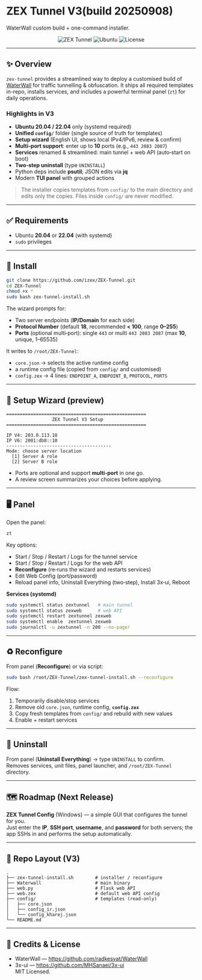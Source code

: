 # ZEX Tunnel V3(build 20250908)
WaterWall custom build + one-command installer.

<p align="center">
  <img alt="ZEX Tunnel" src="https://img.shields.io/badge/ZEX-Tunnel%20V3-blue?style=for-the-badge">
  <img alt="Ubuntu" src="https://img.shields.io/badge/Ubuntu-20.04%2F22.04-orange?style=for-the-badge">
  <img alt="License" src="https://img.shields.io/badge/License-MIT-green?style=for-the-badge">
</p>

---

## ✨ Overview
`zex-tunnel` provides a streamlined way to deploy a customised build of [WaterWall](https://github.com/radkesvat/WaterWall) for traffic tunnelling & obfuscation. It ships all required templates in-repo, installs services, and includes a powerful terminal panel (`zt`) for daily operations.

### Highlights in V3
- **Ubuntu 20.04 / 22.04** only (systemd required)
- **Unified `config/`** folder (single source of truth for templates)
- **Setup wizard** (English UI, shows local IPv4/IPv6, review & confirm)
- **Multi‑port support**: enter up to **10** ports (e.g., `443 2083 2087`)
- **Services** renamed & streamlined: main tunnel + web API (auto‑start on boot)
- **Two‑step uninstall** (type `UNINSTALL`)
- Python deps include **psutil**; JSON edits via **jq**
- Modern **TUI panel** with grouped actions

> The installer copies templates from `config/` to the main directory and edits only the copies. Files inside `config/` are never modified.

---

## ✅ Requirements
- Ubuntu **20.04** or **22.04** (with systemd)
- `sudo` privileges
---

## 🚀 Install
```bash
git clone https://github.com/izex/ZEX-Tunnel.git
cd ZEX-Tunnel
chmod +x *
sudo bash zex-tunnel-install.sh
```

The wizard prompts for:
- Two server endpoints (**IP/Domain** for each side)
- **Protocol Number** (default **18**, recommended **< 100**, range **0–255**)
- **Ports** (optional multi‑port): single `443` or multi `443 2083 2087` (max **10**, unique, 1–65535)

It writes to `/root/ZEX-Tunnel`:
- `core.json` → selects the active runtime config
- a runtime config file (copied from `config/` and customised)
- `config.zex` → 4 lines: `ENDPOINT_A`, `ENDPOINT_B`, `PROTOCOL`, `PORTS`

---

## 🧭 Setup Wizard (preview)
```
====================================================
                 ZEX Tunnel V3 Setup
====================================================

IP V4: 203.0.113.10
IP V6: 2001:db8::10
---------------------------------------
Mode: choose server location
  [1] Server A role
  [2] Server B role
```
- Ports are optional and support **multi‑port** in one go.
- A review screen summarizes your choices before applying.

---

## 🖥 Panel
Open the panel:
```bash
zt
```
Key options:
- Start / Stop / Restart / Logs for the tunnel service
- Start / Stop / Restart / Logs for the web API
- **Reconfigure** (re‑runs the wizard and restarts services)
- Edit Web Config (port/password)
- Reload panel info, Uninstall Everything (two‑step), Install 3x‑ui, Reboot

**Services (systemd)**
```bash
sudo systemctl status zextunnel   # main tunnel
sudo systemctl status zexweb      # web API
sudo systemctl restart zextunnel zexweb
sudo systemctl enable  zextunnel zexweb
sudo journalctl -u zextunnel -n 200 --no-pager
```

---

## ♻️ Reconfigure
From panel (**Reconfigure**) or via script:
```bash
sudo bash /root/ZEX-Tunnel/zex-tunnel-install.sh --reconfigure
```
Flow:
1) Temporarily disable/stop services  
2) Remove old `core.json`, runtime config, **`config.zex`**  
3) Copy fresh templates from `config/` and rebuild with new values  
4) Enable + restart services

---

## 🧹 Uninstall
From panel (**Uninstall Everything**) → type `UNINSTALL` to confirm.  
Removes services, unit files, panel launcher, and `/root/ZEX-Tunnel` directory.

---

## 🗺 Roadmap (Next Release)
**ZEX Tunnel Config** (Windows) — a simple GUI that configures the tunnel for you.  
Just enter the **IP**, **SSH port**, **username**, and **password** for both servers; the app SSHs in and performs the setup automatically.

---

## 📁 Repo Layout (V3)
```
.
├── zex-tunnel-install.sh        # installer / reconfigure
├── Waterwall                    # main binary
├── web.py                       # Flask web API
├── web.zex                      # default web API config
├── config/                      # templates (read‑only)
│   ├── core.json
│   ├── config_ir.json
│   └── config_kharej.json
└── README.md
```

---

## 🙏 Credits & License
- WaterWall — https://github.com/radkesvat/WaterWall  
- 3x-ui — https://github.com/MHSanaei/3x-ui  
MIT Licensed.
